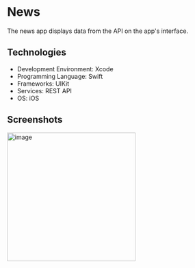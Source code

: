 # News
The news app displays data from the API on the app's interface.

## Technologies
* Development Environment: Xcode
* Programming Language: Swift
* Frameworks: UIKit
* Services: REST API
* OS: iOS

## Screenshots
<img width="300" alt="image" src="https://github.com/user-attachments/assets/768ed31b-85a1-4d79-8b15-0ae21789a826">
